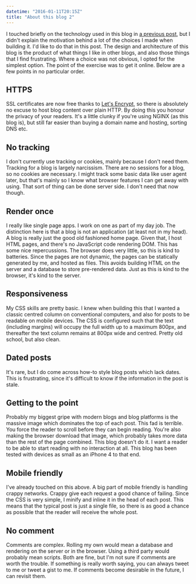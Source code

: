 ```yaml
---
datetime: "2016-01-11T20:15Z"
title: "About this blog 2"
---
```

I touched briefly on the technology used in this blog in
[a previous post](/blog/about-this-blog.html), but I didn't explain the motivation behind a lot of
the choices I made when building it. I'd like to do that in this post. The design and architecture
of this blog is the product of what things I like in other blogs, and also those things that I find
frustrating. Where a choice was not obvious, I opted for the simplest option. The point of the
exercise was to get it online. Below are a few points in no particular order.

## HTTPS

SSL certificates are now free thanks to [Let's Encrypt](https://letsencrypt.org), so there is
absolutely no excuse to host blog content over plain HTTP. By doing this you honour the privacy of
your readers. It's a little clunky if you're using NGINX (as this blog is), but still far easier
than buying a domain name and hosting, sorting DNS etc.

## No tracking

I don't currently use tracking or cookies, mainly because I don't need them. Tracking for a blog is
largely narcissism. There are no sessions for a blog, so no cookies are necessary. I might track
some basic data like user agent later, but that's mainly so I know what browser features I can get
away with using. That sort of thing can be done server side. I don't need that now though.

## Render once

I really like single page apps. I work on one as part of my day job. The distinction here is that a
blog is not an application (at least not in my head). A blog is really just the good old fashioned
home page. Given that, I host HTML pages, and there's no JavaScript code rendering DOM. This has
some nice repercussions. The browser does very little, so this is kind to batteries. Since the pages
are not dynamic, the pages can be statically generated by me, and hosted as files. This avoids
building HTML on the server and a database to store pre-rendered data. Just as this is kind to the
browser, it's kind to the server.

## Responsiveness

My CSS skills are pretty basic. I knew when building this that I wanted a classic centred column on
conventional computers, and also for posts to be readable on mobile devices. The CSS is configured
such that the text (including margins) will occupy the full width up to a maximum 800px, and
thereafter the text column remains at 800px wide and centred. Pretty old school, but also clean.

## Dated posts

It's rare, but I do come across how-to style blog posts which lack dates. This is frustrating, since
it's difficult to know if the information in the post is stale.

## Getting to the point

Probably my biggest gripe with modern blogs and blog platforms is the massive image which dominates
the top of each post. This fad is terrible. You force the reader to scroll before they can begin
reading. You're also making the browser download that image, which probably takes more data than the
rest of the page combined. This blog doesn't do it. I want a reader to be able to start reading with
no interaction at all. This blog has been tested with devices as small as an iPhone 4 to that end.

## Mobile friendly

I've already touched on this above. A big part of mobile friendly is handling crappy networks.
Crappy give each request a good chance of failing. Since the CSS is very simple, I minify and inline
it in the head of each post. This means that the typical post is just a single file, so there is as
good a chance as possible that the reader will receive the whole post.

## No comment

Comments are complex. Rolling my own would mean a database and rendering on the server or in the
browser. Using a third party would probably mean scripts. Both are fine, but I'm not sure if
comments are worth the trouble. If something is really worth saying, you can always tweet to me or
tweet a gist to me. If comments become desirable in the future, I can revisit them.
